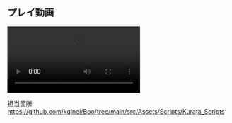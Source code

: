 
## プレイ動画
![プレイ動画](Demo/DemoMovie.mp4)

担当箇所
https://github.com/kqlnei/Boo/tree/main/src/Assets/Scripts/Kurata_Scripts
